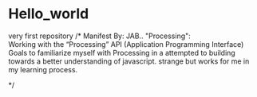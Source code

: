 # Hello_world
very first repository
/*
Manifest By: JAB.. 
"Processing": 		
Working with the “Processing” API (Application Programming Interface)    
Goals to familiarize myself with Processing in a attempted to building towards a better understanding of javascript. strange but works for me in my learning process.

*/
